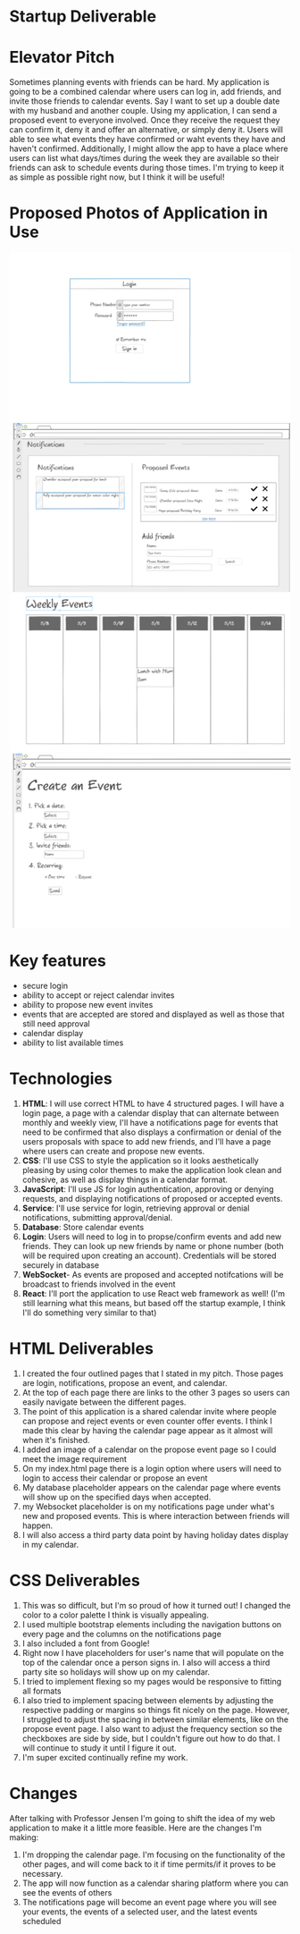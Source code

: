 # Startup Deliverable 

# Elevator Pitch
Sometimes planning events with friends can be hard. My application is going to be a combined calendar where users can log in, add friends, and invite those friends to calendar events. Say I want to set up a double date with my husband and another couple. Using my application, I can send a proposed event to everyone involved. Once they receive the request they can confirm it, deny it and offer an alternative, or simply deny it. Users will able to see what events they have confirmed or waht events they have and haven't confirmed. Additionally, I might allow the app to have a place where users can list what days/times during the week they are available so their friends can ask to schedule events during those times. I'm trying to keep it as simple as possible right now, but I think it will be useful!

# Proposed Photos of Application in Use
![Login page appearance](https://github.com/MakennaAllred/startup/blob/main/log%20in%20page.jpg?raw=true)
![Notification page appearance](https://github.com/MakennaAllred/startup/blob/main/notifications.jpg?raw=true)
![Calendar page appearance](https://github.com/MakennaAllred/startup/blob/main/calendar.jpg?raw=true)
![Proposal page appearance](https://github.com/MakennaAllred/startup/blob/main/proposal.jpg?raw=true)
# Key features
  - secure login
  - ability to accept or reject calendar invites
  - ability to propose new event invites
  - events that are accepted are stored and displayed as well as those that still need approval
  - calendar display
  - ability to list available times 
 
 # Technologies
  1. **HTML**: I will use correct HTML to have 4 structured pages. I will have a login page, a page with a calendar display that can alternate between monthly and weekly view, I'll have a notifications page for events that need to be confirmed that also displays a confirmation or denial of the users proposals with space to add new friends, and I'll have a page where users can create and propose new events.
  2. **CSS**: I'll use CSS to style the application so it looks aesthetically pleasing by using color themes to make the application look clean and cohesive, as well as display things in a calendar format. 
  3. **JavaScript**: I'll use JS for login authentication, approving or denying requests, and displaying notifications of proposed or accepted events.
  4. **Service**: I'll use service for login, retrieving approval or denial notifications, submitting approval/denial.
  5. **Database**: Store calendar events
  6. **Login**: Users will need to log in to propse/confirm events and add new friends. They can look up new friends by name or phone number (both will be required upon creating an account). Credentials will be stored securely in database
  7. **WebSocket**- As events are proposed and accepted notifcations will be broadcast to friends involved in the event
  8. **React**: I'll port the application to use React web framework as well! (I'm still learning what this means, but based off the startup example, I think I'll do something very similar to that)


# HTML Deliverables
1. I created the four outlined pages that I stated in my pitch. Those pages are login, notifications, propose an event, and calendar.
2. At the top of each page there are links to the other 3 pages so users can easily navigate between the different pages.
3. The point of this application is a shared calendar invite where people can propose and reject events or even counter offer events. I think I made this clear by having the calendar page appear as it almost will when it's finished.
4. I added an image of a calendar on the propose event page so I could meet the image requirement
5. On my index.html page there is a login option where users will need to login to access their calendar or propose an event
6. My database placeholder appears on the calendar page where events will show up on the specified days when accepted.
7. my Websocket placeholder is on my notifications page under what's new and proposed events. This is where interaction between friends will happen.
8. I will also access a third party data point by having holiday dates display in my calendar.


# CSS Deliverables
1. This was so difficult, but I'm so proud of how it turned out! I changed the color to a color palette I think is visually appealing.
2. I used multiple bootstrap elements including the navigation buttons on every page and the columns on the notifications page
3. I also included a font from Google!
4. Right now I have placeholders for user's name that will populate on the top of the calendar once a person signs in. I also will access a third party site so holidays will show up on my calendar.
5. I tried to implement flexing so my pages would be responsive to fitting all formats
6. I also tried to implement spacing between elements by adjusting the respective padding or margins so things fit nicely on the page. However, I struggled to adjust the spacing in between similar elements, like on the propose event page. I also want to adjust the frequency section so the checkboxes are side by side, but I couldn't figure out how to do that. I will continue to study it until I figure it out.
7. I'm super excited continually refine my work.

# Changes
After talking with Professor Jensen I'm going to shift the idea of my web application to make it a little more feasible. Here are the changes I'm making:
  1. I'm dropping the calendar page. I'm focusing on the functionality of the other pages, and will come back to it if time permits/if it proves to be necessary.
  2. The app will now function as a calendar sharing platform where you can see the events of others
  3. The notifications page will become an event page where you will see your events, the events of a selected user, and the latest events scheduled
